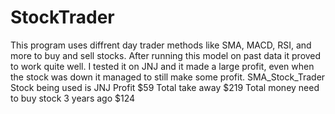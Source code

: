 # StockTrader
This program uses diffrent day trader methods like SMA, MACD, RSI, and more to buy and sell stocks. After running this model on past data it proved to work quite well. I tested it on JNJ and it made a large profit, even when the stock was down it managed to still make some profit. 
SMA_Stock_Trader
Stock being used is JNJ
Profit $59
Total take away $219
Total money need to buy stock 3 years ago $124
